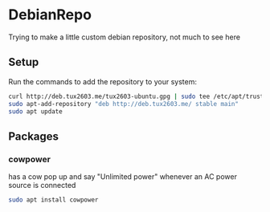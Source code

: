 # DebianRepo
Trying to make a little custom debian repository, not much to see here

## Setup

Run the commands to add the repository to your system:

```bash
curl http://deb.tux2603.me/tux2603-ubuntu.gpg | sudo tee /etc/apt/trusted.gpg.d/tux2603-ubuntu.gpg
sudo apt-add-repository "deb http://deb.tux2603.me/ stable main"
sudo apt update
```

## Packages

### cowpower

has a cow pop up and say "Unlimited power" whenever an AC power source is connected

```bash
sudo apt install cowpower
```

